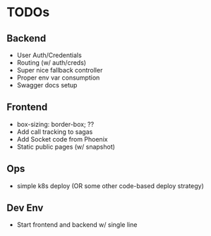 # TODOs

## Backend

- User Auth/Credentials
- Routing (w/ auth/creds)
- Super nice fallback controller
- Proper env var consumption
- Swagger docs setup

## Frontend

- box-sizing: border-box; ??
- Add call tracking to sagas
- Add Socket code from Phoenix
- Static public pages (w/ snapshot)

## Ops

- simple k8s deploy (OR some other code-based deploy strategy)

## Dev Env

- Start frontend and backend w/ single line
